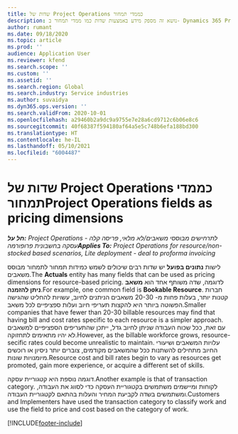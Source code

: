 ```yaml
---
title: שדות של Project Operations כממדי תמחור
description: נושא זה מספק מידע באמצעות שדות כמו ממדי תמחור ב- Dynamics 365 Project Operations.
author: rumant
ms.date: 09/18/2020
ms.topic: article
ms.prod: ''
audience: Application User
ms.reviewer: kfend
ms.search.scope: ''
ms.custom: ''
ms.assetid: ''
ms.search.region: Global
ms.search.industry: Service industries
ms.author: suvaidya
ms.dyn365.ops.version: ''
ms.search.validFrom: 2020-10-01
ms.openlocfilehash: a29460b2a9dc9a9755e7e28a6cd9712c6b06e8c6
ms.sourcegitcommit: 40f68387f594180af64a5e5c748b6efa188bd300
ms.translationtype: HT
ms.contentlocale: he-IL
ms.lasthandoff: 05/10/2021
ms.locfileid: "6004487"
---
```

# <a name="project-operations-fields-as-pricing-dimensions"></a><span data-ttu-id="ce015-103">שדות של Project Operations כממדי תמחור</span><span class="sxs-lookup"><span data-stu-id="ce015-103">Project Operations fields as pricing dimensions</span></span>

<span data-ttu-id="ce015-104">_**חל על:** Project Operations לתרחישים מבוססי משאבים/לא מלאי, פריסה קלה - עסקה בחשבונית פרופורמה_</span><span class="sxs-lookup"><span data-stu-id="ce015-104">_**Applies To:** Project Operations for resource/non-stocked based scenarios, Lite deployment - deal to proforma invoicing_</span></span>

<span data-ttu-id="ce015-105">לישות **‏‫נתונים בפועל‬** יש שדות רבים שיכולים לשמש כמידות תמחור לתמחור מבוסס משאבים.</span><span class="sxs-lookup"><span data-stu-id="ce015-105">The **Actuals** entity has many fields that can be used as pricing dimensions for resource-based pricing.</span></span> <span data-ttu-id="ce015-106">לדוגמה, שדה משותף אחד הוא **משאב ניתן להזמנה**.</span><span class="sxs-lookup"><span data-stu-id="ce015-106">For example, one common field is **Bookable Resource**.</span></span> <span data-ttu-id="ce015-107">חברות קטנות יותר, בעלות פחות מ- 20-30 משאבים הניתנים לחיוב, עשויות להחליט שהגישה הפשוטה ביותר היא להקצות תעריפי חיוב ועלות ספציפיים לכל משאב.</span><span class="sxs-lookup"><span data-stu-id="ce015-107">Smaller companies that have fewer than 20-30 billable resources may find that having bill and cost rates specific to each resource is a simpler approach.</span></span> <span data-ttu-id="ce015-108">עם זאת, ככל שכוח העבודה שניתן לחיוב גדל, ייתכן שהתעריפים הספציפיים למשאבים לא יהיו מתאימים לתחזוקה.</span><span class="sxs-lookup"><span data-stu-id="ce015-108">However, as the billable workforce grows, resource-secific rates could become unrealistic to maintain.</span></span> <span data-ttu-id="ce015-109">עלויות המשאבים ושיעורי החיוב מתחילים להשתנות ככל שהמשאבים מקודמים, צוברים יותר ניסיון או רוכשים מיומנויות שונות.</span><span class="sxs-lookup"><span data-stu-id="ce015-109">Resource cost and bill rates begin to vary as resources get promoted, gain more experience, or acquire a different set of skills.</span></span> 

<span data-ttu-id="ce015-110">דוגמה נוספת היא קטגוריית עסקה.</span><span class="sxs-lookup"><span data-stu-id="ce015-110">Another example is that of transaction category.</span></span> <span data-ttu-id="ce015-111">לקוחות ומיישמים משתמשים בקטגוריית העסקה כדי לסווג את העבודה, ומשתמשים בשדה לקביעת המחיר והעלות בהתאם לקטגוריית העבודה.</span><span class="sxs-lookup"><span data-stu-id="ce015-111">Customers and Implementers have used the transaction category to classify work and use the field to price and cost based on the category of work.</span></span>


[!INCLUDE[footer-include](../includes/footer-banner.md)]